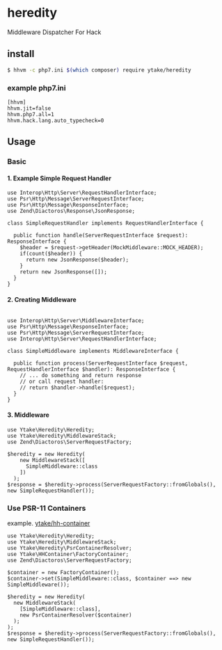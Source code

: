 # heredity
Middleware Dispatcher For Hack

## install

```bash
$ hhvm -c php7.ini $(which composer) require ytake/heredity
```

### example php7.ini

```
[hhvm]
hhvm.jit=false
hhvm.php7.all=1
hhvm.hack.lang.auto_typecheck=0
```

## Usage

### Basic
#### 1. Example Simple Request Handler
```hack
use Interop\Http\Server\RequestHandlerInterface;
use Psr\Http\Message\ServerRequestInterface;
use Psr\Http\Message\ResponseInterface;
use Zend\Diactoros\Response\JsonResponse;

class SimpleRequestHandler implements RequestHandlerInterface {

  public function handle(ServerRequestInterface $request): ResponseInterface {
    $header = $request->getHeader(MockMiddleware::MOCK_HEADER);
    if(count($header)) {
      return new JsonResponse($header);
    }
    return new JsonResponse([]);
  }
}

```

#### 2. Creating Middleware

```hack

use Interop\Http\Server\MiddlewareInterface;
use Psr\Http\Message\ResponseInterface;
use Psr\Http\Message\ServerRequestInterface;
use Interop\Http\Server\RequestHandlerInterface;

class SimpleMiddleware implements MiddlewareInterface {

  public function process(ServerRequestInterface $request, RequestHandlerInterface $handler): ResponseInterface {
    // ... do something and return response
    // or call request handler:
    // return $handler->handle($request);
  }
}

```

#### 3. Middleware

```hack
use Ytake\Heredity\Heredity;
use Ytake\Heredity\MiddlewareStack;
use Zend\Diactoros\ServerRequestFactory;

$heredity = new Heredity(
    new MiddlewareStack([
      SimpleMiddleware::class
    ])
  );
$response = $heredity->process(ServerRequestFactory::fromGlobals(), new SimpleRequestHandler());

```

### Use PSR-11 Containers

example. [ytake/hh-container](https://github.com/ytake/hh-container)

```hack
use Ytake\Heredity\Heredity;
use Ytake\Heredity\MiddlewareStack;
use Ytake\Heredity\PsrContainerResolver;
use Ytake\HHContainer\FactoryContainer;
use Zend\Diactoros\ServerRequestFactory;

$container = new FactoryContainer();
$container->set(SimpleMiddleware::class, $container ==> new SimpleMiddleware());

$heredity = new Heredity(
  new MiddlewareStack(
    [SimpleMiddleware::class],
    new PsrContainerResolver($container)
  );
);
$response = $heredity->process(ServerRequestFactory::fromGlobals(), new SimpleRequestHandler());

```
